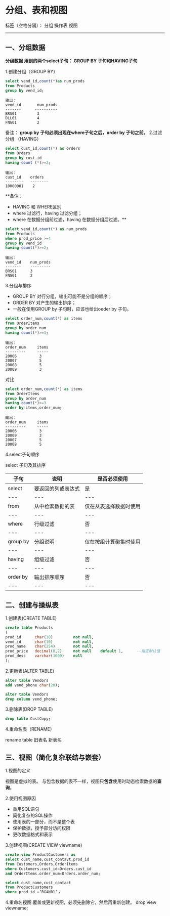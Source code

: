 ﻿# 分组、表和视图

标签（空格分隔）： 分组 操作表 视图

---

## 一、分组数据

**分组数据 用到的两个select子句： GROUP BY 子句和HAVING子句**

1.创建分组（GROUP BY）  

```sql
select vend_id,count(*)as num_prods
from Products
group by vend_id;

```
```
输出：
vend_id       num_prods
-------      ----------
BRS01         3
DLL01         4
FNG01         2
```

备注：
**group by 子句必须出现在where子句之后，order by 子句之前。**
2.过滤分组 （HAVING） 

```sql
select cust_id,count(*) as orders
from Orders
group by cust_id
having count (*)>=2;

```

```
输出：
cust_id    orders
--------   --------
10000001    2
```

**备注：
* HAVING 和 WHERE区别
* where 过滤行，having 过滤分组；
* where 在数据分组前过滤，having 在数据分组后过滤。**

```sql
select vend_id,count(*) as num_prods
from Products
where prod_price >=4
group by vend_id
having count(*)>=2;

```

```
输出：
vend_id    num_prods
-------    ---------
BRS01      3
FNG01      2
```

3.分组与排序  

* GROUP BY 对行分组，输出可能不是分组的顺序；
* ORDER BY 对产生的输出排序；
* 一般在使用GROUP by 子句时，应该也给出oeder by 子句。

```sql
select order_num,count(*) as items
from OrderItems
group by order_num
having count(*)>=3;

```

```
输出：
order_num     items
---------     -----
20006          3
20007          5
20008          5
20009          3

```
对比
```sql
select order_num,count(*) as items
from OrderItems
group by order_num
having count(*)>=3
order by items,order_num;

```

```
输出：
order_num     items
---------     -----
20006          3
20009          3
20007          5
20008          5

```
4.select子句顺序 

select 子句及其排序

|子句|说明|是否必须使用|
|---|---|---|
|select|要返回的列或表达式|是|
|---|---|---|
|from|从中检索数据的表|仅在从表选择数据时使用|
|---|---|---|
|where|行级过滤|否|
|---|---|---|
|group by|分组说明|仅在按组计算聚集时使用|
|---|---|---|
|having|组级过滤|否|
|---|---|---|
|order by|输出排序顺序|否|
|---|---|---|

## 二、创建与操纵表

1.创建表(CREATE TABLE)

```sql
create table Products
(
prod_id      char(10)         not null,
vend_id      char(10)         not null,
prod_name    char(254)        not null,
prod_price   decimal(8,2)     not null    default 1,      --指定默认值
prod_desc    varchar(1000)    null
);

```

2.更新表(ALTER TABLE)

```sql
alter table Vendors
add vend_phone char(20);

```

```sql
alter table Vendors
drop column vend_phone;
```

3.删除表(DROP TABLE)

```sql
drop table CustCopy;

```

4.重命名表（RENAME）

rename table 旧表名 新表名

## 三、视图（简化复杂联结与嵌套）

1.视图的定义

视图是虚拟的表。
与包含数据的表不一样，视图只**包含**使用时动态检索数据的**查询**。

2.使用视图原因
* 重用SQL语句
* 简化复杂的SQL操作
* 使用表的一部分，而不是整个表
* 保护数据，授予部分访问权限
* 更改数据格式和表示

3.创建视图(CREATE VIEW viewname)

```sql
create view ProductCustomers as
select cust_name,cust_contavt,prod_id
from Customers,Orders,OrderItems
where Customers.cust_id=Orders.cust_id
and OrderItems.order_num=Orders.order_num;
```

```sql
select cust_name,cust_contact
from ProductCustomers
where prod_id =’RGAN01‘；

```

4.重命名视图
覆盖或更新视图，必须先删除它，然后再重新创建。
drop view viewname;










